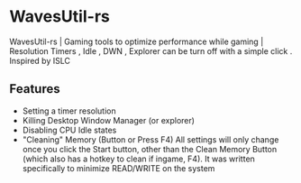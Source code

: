 
# WavesUtil-rs
WavesUtil-rs | Gaming tools to optimize performance while gaming | Resolution Timers , Idle , DWN , Explorer can be turn off with a simple click . Inspired by ISLC
## Features
  - Setting a timer resolution
  - Killing Desktop Window Manager (or explorer)
  - Disabling CPU Idle states
  - "Cleaning" Memory (Button or Press F4)
All settings will only change once you click the Start button, other than the Clean Memory Button (which also has a hotkey to clean if ingame, F4).
It was written specifically to minimize READ/WRITE on the system

